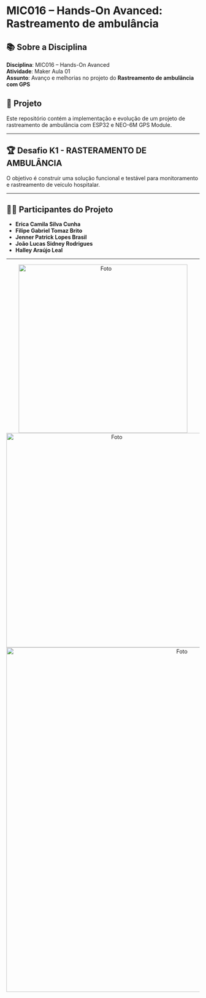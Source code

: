 # MIC016 – Hands-On Avanced: Rastreamento de ambulância 

## 📚 Sobre a Disciplina  
**Disciplina**: MIC016 – Hands-On Avanced  
**Atividade**: Maker Aula 01  
**Assunto**: Avanço e melhorias no projeto do **Rastreamento de ambulância com GPS**

## 🚀 Projeto  
Este repositório contém a implementação e evolução de um projeto de rastreamento de ambulância com ESP32 e NEO-6M GPS Module.

---

## 🏆 Desafio K1 - RASTERAMENTO DE AMBULÂNCIA
O objetivo é construir uma solução funcional e testável para monitoramento e rastreamento de veículo hospitalar.

---

## 👩‍💻 Participantes do Projeto  
- **Erica Camila Silva Cunha**  
- **Filipe Gabriel Tomaz Brito**
- **Jenner Patrick Lopes Brasil**  
- **João Lucas Sidney Rodrigues**  
- **Halley Araújo Leal**

---

<div align="center">
  <img src="https://github.com/user-attachments/assets/d29c68da-9fe4-40f5-8866-d17c2507c3db" alt="Foto" width="440">
  <img src="https://github.com/user-attachments/assets/da891543-72ff-4db3-b282-08298992b07f" alt="Foto" width="560">
  <img src="https://github.com/user-attachments/assets/fed297e9-aae6-4090-8273-a6d3d472db01" alt="Foto" width="900">
</div>



